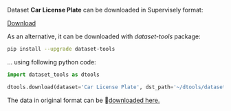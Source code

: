 Dataset **Car License Plate** can be downloaded in Supervisely format:

 [Download](https://assets.supervise.ly/supervisely-supervisely-assets-public/teams_storage/5/R/m5/MzylmEpcZsWy0ijvl2WTbaM9E7gn8D0pVFCG7wcOUeDbmd221xLsRsJPyJAKOPpNE7GSpz3Eb1CkchBaVr7UdFx7PaPp5NQG172yK19VZDlAn2scCmYT1MZuygmI.tar)

As an alternative, it can be downloaded with *dataset-tools* package:
``` bash
pip install --upgrade dataset-tools
```

... using following python code:
``` python
import dataset_tools as dtools

dtools.download(dataset='Car License Plate', dst_path='~/dtools/datasets/Car License Plate.tar')
```
The data in original format can be 🔗[downloaded here.](https://www.kaggle.com/datasets/andrewmvd/car-plate-detection/download?datasetVersionNumber=1)